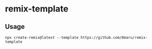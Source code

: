# remix-template

## Usage

```:shell
npx create-remix@latest --template https://github.com/0maru/remix-template
```